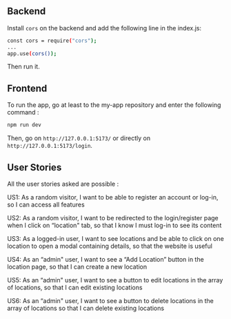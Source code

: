 ## Backend

Install `cors` on the backend and add the following line in the index.js:
```bash
const cors = require("cors");
...
app.use(cors());
```
Then run it.

## Frontend
To run the app, go at least to the my-app repository and enter the following command :
```bash
npm run dev
```
Then, go on `http://127.0.0.1:5173/` or directly on `http://127.0.0.1:5173/login`.

## User Stories

All the user stories asked are possible :

US1: As a random visitor, I want to be able to register an account or log-in, so I can
access all features

US2: As a random visitor, I want to be redirected to the login/register page when I click on
“location" tab, so that I know I must log-in to see its content

US3: As a logged-in user, I want to see locations and be able to click on one location to
open a modal containing details, so that the website is useful

US4: As an “admin" user, I want to see a “Add Location” button in the location page, so
that I can create a new location

US5: As an “admin" user, I want to see a button to edit locations in the array of locations,
so that I can edit existing locations

US6: As an “admin" user, I want to see a button to delete locations in the array of
locations so that I can delete existing locations

